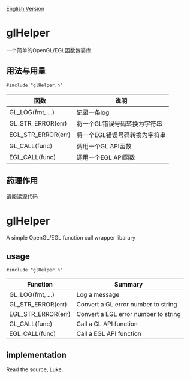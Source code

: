 <a href="#usage">English Version</a>

# glHelper
一个简单的OpenGL/EGL函数包装库

## 用法与用量
    #include "glHelper.h"
| 函数                 | 说明                      |
| ------------------- | ------------------------ |
| GL_LOG(fmt, ...)    | 记录一条log                |
| GL_STR_ERROR(err)   | 将一个GL错误号码转换为字符串   |
| EGL_STR_ERROR(err)  | 将一个EGL错误号码转换为字符串  |
| GL_CALL(func)       | 调用一个GL API函数          |
| EGL_CALL(func)      | 调用一个EGL API函数         |

## 药理作用
请阅读源代码

# glHelper
A simple OpenGL/EGL function call wrapper libarary

## usage
    #include "glHelper.h"
| Function            | Summary                             |
| ------------------- | ----------------------------------- |
| GL_LOG(fmt, ...)    | Log a message                       |
| GL_STR_ERROR(err)   | Convert a GL error number to string |
| EGL_STR_ERROR(err)  | Convert a EGL error number to string|
| GL_CALL(func)       | Call a GL API function              |
| EGL_CALL(func)      | Call a EGL API function             |

## implementation
Read the source, Luke.
